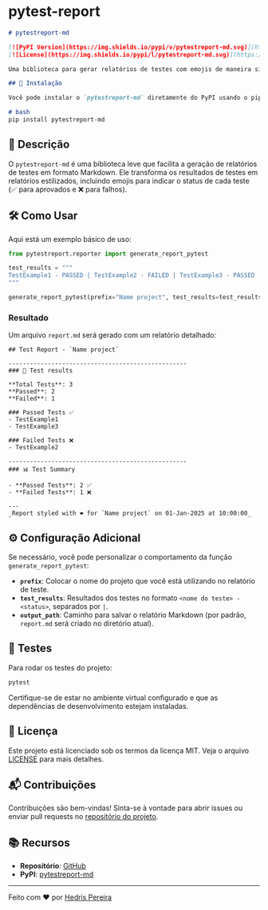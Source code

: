 # pytest-report

```markdown
# pytestreport-md

[![PyPI Version](https://img.shields.io/pypi/v/pytestreport-md.svg)](https://pypi.org/project/pytestreport-md/)
[![License](https://img.shields.io/pypi/l/pytestreport-md.svg)](https://opensource.org/licenses/MIT)

Uma biblioteca para gerar relatórios de testes com emojis de maneira simples e estilizada!

## 🚀 Instalação

Você pode instalar o `pytestreport-md` diretamente do PyPI usando o pip:

# bash
pip install pytestreport-md
```

## 📄 Descrição

O `pytestreport-md` é uma biblioteca leve que facilita a geração de relatórios de testes em formato Markdown. Ele transforma os resultados de testes em relatórios estilizados, incluindo emojis para indicar o status de cada teste (✅ para aprovados e ❌ para falhos).

## 🛠️ Como Usar

Aqui está um exemplo básico de uso:

```python
from pytestreport.reporter import generate_report_pytest

test_results = """
TestExample1 - PASSED | TestExample2 - FAILED | TestExample3 - PASSED
"""

generate_report_pytest(prefix="Name project", test_results=test_results, output_path="report.md")
```

### Resultado

Um arquivo `report.md` será gerado com um relatório detalhado:

```
## Test Report - `Name project`

--------------------------------------------------
### 📝 Test results

**Total Tests**: 3  
**Passed**: 2  
**Failed**: 1  

### Passed Tests ✅
- TestExample1
- TestExample3

### Failed Tests ❌
- TestExample2

--------------------------------------------------
### 📊 Test Summary

- **Passed Tests**: 2 ✅
- **Failed Tests**: 1 ❌

---
_Report styled with ❤️ for `Name project` on 01-Jan-2025 at 10:00:00_
```

## ⚙️ Configuração Adicional

Se necessário, você pode personalizar o comportamento da função `generate_report_pytest`:

- **`prefix`**: Colocar o nome do projeto que você está utilizando no relatório de teste.
- **`test_results`**: Resultados dos testes no formato `<nome do teste> - <status>`, separados por `|`.
- **`output_path`**: Caminho para salvar o relatório Markdown (por padrão, `report.md` será criado no diretório atual).

## 🧪 Testes

Para rodar os testes do projeto:

```bash
pytest
```

Certifique-se de estar no ambiente virtual configurado e que as dependências de desenvolvimento estejam instaladas.

## 📝 Licença

Este projeto está licenciado sob os termos da licença MIT. Veja o arquivo [LICENSE](LICENSE) para mais detalhes.

## 📬 Contribuições

Contribuições são bem-vindas! Sinta-se à vontade para abrir issues ou enviar pull requests no [repositório do projeto](https://github.com/Hedriss10/pytest-report).

## 📚 Recursos

- **Repositório**: [GitHub](https://github.com/Hedriss10/pytest-report)
- **PyPI**: [pytestreport-md](https://pypi.org/project/pytestreport-md/)

---

Feito com ❤️ por [Hedris Pereira](https://github.com/Hedriss10)

